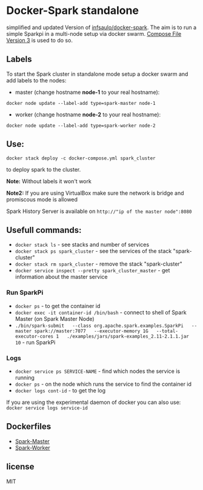 
# Docker-Spark standalone

simplified and updated Version of [infsaulo/docker-spark](https://github.com/infsaulo/docker-spark).
The aim is to run a simple Sparkpi in a multi-node setup via docker swarm.
[Compose File Version 3](https://docs.docker.com/compose/compose-file/) is used to do so.

## Labels

To start the Spark cluster in standalone mode setup a docker swarm and add labels to the nodes:

- master (change hostname **node-1** to your real hostname):

`docker node update --label-add type=spark-master node-1`

- worker (change hostname **node-2** to your real hostname):

`docker node update --label-add type=spark-worker node-2`

## Use:

`docker stack deploy -c docker-compose.yml spark_cluster`

to deploy spark to the cluster. 

**Note:** Without labels it won't work

**Note2:** If you are using VirtualBox make sure the network is bridge and promiscous mode is allowed

Spark History Server is available on `http://"ip of the master node":8080`

## Usefull commands:

- `docker stack ls` - see stacks and number of services
- `docker stack ps spark_cluster` - see the services of the stack "spark-cluster"
- `docker stack rm spark_cluster` - remove the stack "spark-cluster"
- `docker service inspect --pretty spark_cluster_master` - get information about the master service

### Run SparkPi

- `docker ps` - to get the container id
- `docker exec -it container-id /bin/bash` - connect to shell of Spark Master (on Spark Master Node)
- `./bin/spark-submit   --class org.apache.spark.examples.SparkPi   --master spark://master:7077   --executor-memory 1G   --total-executor-cores 1   ./examples/jars/spark-examples_2.11-2.1.1.jar   10` - run SparkPi

### Logs
- `docker service ps SERVICE-NAME` - find which nodes the service is running
- `docker ps` - on the node which runs the service to find the container id
- `docker logs cont-id` - to get the log

If you are using the experimental daemon of docker you can also use: `docker service logs service-id`

## Dockerfiles

- [Spark-Master](https://github.com/Danny4927/docker-spark-master)
- [Spark-Worker](https://github.com/Danny4927/docker-spark-worker)

## license

MIT
